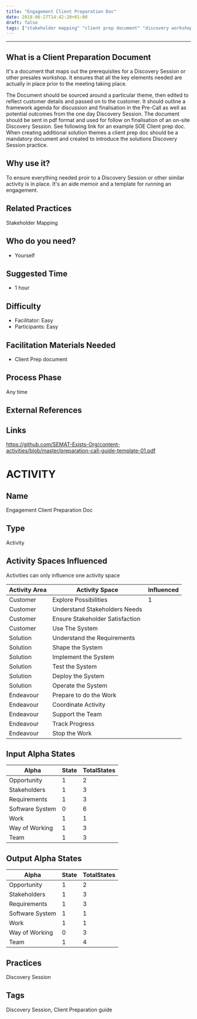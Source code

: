 ```yaml
---
title: "Engagement Client Preparation Doc"
date: 2018-06-27T14:42:20+01:00
draft: false
tags: ["stakeholder mapping" "client prep document" "discovery workshops"]
---
```


----------

## What is a Client Preparation Document

It's a document that maps out the prerequisites for a Discovery Session or other presales workshop. It ensures that all the key elements needed are actually in place prior to the
meeting taking place.  

The Document should be sourced around a particular theme, then edited to reflect customer details and passed on to the customer. It should outline a framework agenda for discussion and finalisation in the Pre-Call as well as potential outcomes from the one day Discovery Session.
The document should be sent in pdf format and used for follow on finalisation of an on-site Discovery Session.
See following link for an example SOE Client prep doc.
When creating additional solution themes a client prep doc should be a mandatory document and created to introduce the solutions Discovery Session practice.    

## Why use  it?

To ensure everything needed proir to a Discovery Session or other similar activity is in place. It's an aide memoir and a template for running an engagement.

## Related Practices

Stakeholder Mapping


## Who do you need?

- Yourself

## Suggested Time

- 1 hour


## Difficulty
- Facilitator: Easy
- Participants: Easy


## Facilitation Materials Needed

- Client Prep document

## Process Phase
Any time

## External References

## Links
https://github.com/SEMAT-Exists-Org/content-activities/blob/master/preparation-call-guide-template-01.pdf

# ACTIVITY
## Name
Engagement Client Preparation Doc
## Type
Activity

## Activity Spaces Influenced
Activities can only influence one activity space

| Activity Area | Activity Space | Influenced |
|---------------|----------------|------------|
|Customer|Explore Possibilities|1|
|Customer|Understand Stakeholders Needs||
|Customer|Ensure Stakeholder Satisfaction||
|Customer|Use The System||
|Solution|Understand the Requirements||
|Solution|Shape the System||
|Solution|Implement the System||
|Solution|Test the System||
|Solution|Deploy the System||
|Solution|Operate the System||
|Endeavour|Prepare to do the Work||
|Endeavour|Coordinate Activity||
|Endeavour|Support the Team||
|Endeavour|Track Progress||
|Endeavour|Stop the Work||

## Input Alpha States
Alpha | State | TotalStates
---| --- | ---
Opportunity|1|2
Stakeholders|1|3
Requirements|1|3
Software System|0|6
Work|1|1
Way of Working|1|3
Team|1|3

## Output Alpha States
Alpha | State | TotalStates
---| --- | ---
Opportunity|1|2
Stakeholders|1|3
Requirements|1|3
Software System|1|1
Work|1|1
Way of Working|0|3
Team|1|4


## Practices
Discovery Session


## Tags
Discovery Session, Client Preparation guide
